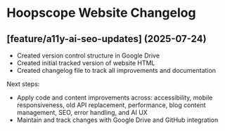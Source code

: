 # Hoopscope Website Changelog

## [feature/a11y-ai-seo-updates] (2025-07-24)
- Created version control structure in Google Drive
- Created initial tracked version of website HTML
- Created changelog file to track all improvements and documentation

Next steps:
- Apply code and content improvements across: accessibility, mobile responsiveness, old API replacement, performance, blog content management, SEO, error handling, and AI UX
- Maintain and track changes with Google Drive and GitHub integration
